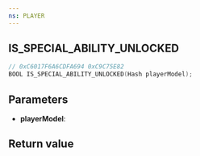 ```yaml
---
ns: PLAYER
---
```

## IS_SPECIAL_ABILITY_UNLOCKED

```c
// 0xC6017F6A6CDFA694 0xC9C75E82
BOOL IS_SPECIAL_ABILITY_UNLOCKED(Hash playerModel);
```


## Parameters
* **playerModel**: 

## Return value
